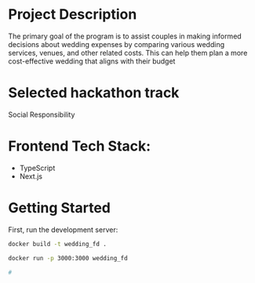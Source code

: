# Project Description
The primary goal of the program is to assist couples in making informed decisions about wedding expenses by comparing various wedding services, venues, and other related costs. This can help them plan a more cost-effective wedding that aligns with their budget

# Selected hackathon track
Social Responsibility 

# Frontend Tech Stack: 
- TypeScript
- Next.js

# Getting Started

First, run the development server:

```bash
docker build -t wedding_fd .       

docker run -p 3000:3000 wedding_fd

# 
